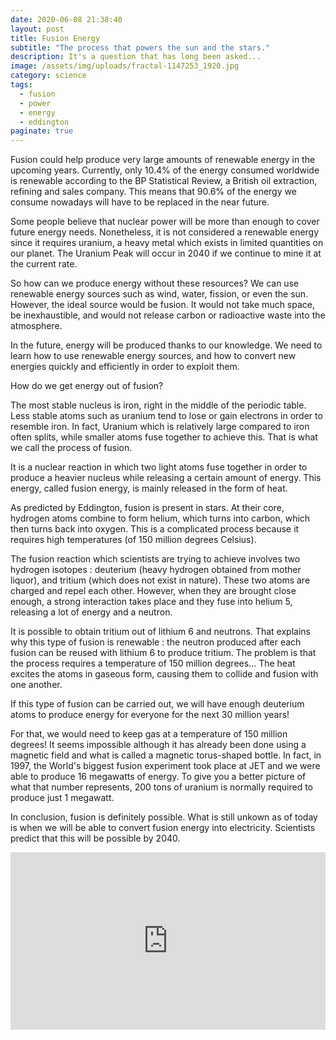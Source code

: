 ```yaml
---
date: 2020-06-08 21:38:40
layout: post
title: Fusion Energy
subtitle: "The process that powers the sun and the stars."
description: It's a question that has long been asked...
image: /assets/img/uploads/fractal-1147253_1920.jpg
category: science
tags:
  - fusion
  - power
  - energy
  - eddington
paginate: true
---
```


Fusion could help produce very large amounts of renewable energy in the upcoming years. Currently, only 10.4% of the energy consumed worldwide is renewable according to the BP Statistical Review, a British oil extraction, refining and sales company. This means that 90.6% of the energy we consume nowadays will have to be replaced in the near future. 

Some people believe that nuclear power will be more than enough to cover future energy needs. Nonetheless, it is not considered a renewable energy since it requires uranium, a heavy metal which exists in limited quantities on our planet. The Uranium Peak will occur in 2040 if we continue to mine it at the current rate.

So how can we produce energy without these resources? We can use renewable energy sources such as wind, water, fission, or even the sun. However, the ideal source would be fusion. It would not take much space, be inexhaustible, and would not release carbon or radioactive waste into the atmosphere.

In the future, energy will be produced thanks to our knowledge. We need to learn how to use renewable energy sources, and how to convert new energies quickly and efficiently in order to exploit them.

How do we get energy out of fusion?

The most stable nucleus is iron, right in the middle of the periodic table. Less stable atoms such as uranium tend to lose or gain electrons in order to resemble iron. In fact, Uranium which is relatively large compared to iron often splits, while smaller atoms fuse together to achieve this. That is what we call the process of fusion.

It is a nuclear reaction in which two light atoms fuse together in order to produce a heavier nucleus while releasing a certain amount of energy. This energy, called fusion energy, is mainly released in the form of heat.

As predicted by Eddington, fusion is present in stars. At their core, hydrogen atoms combine to form helium, which turns into carbon, which then turns back into oxygen. This is a complicated process because it requires high temperatures (of 150 million degrees Celsius).

The fusion reaction which scientists are trying to achieve involves two hydrogen isotopes : deuterium (heavy hydrogen obtained from mother liquor), and tritium (which does not exist in nature). These two atoms are charged and repel each other. However, when they are brought close enough, a strong interaction takes place and they fuse into helium 5, releasing a lot of energy and a neutron.

It is possible to obtain tritium out of lithium 6 and neutrons. That explains why this type of fusion is renewable : the neutron produced after each fusion can be reused with lithium 6 to produce tritium. The problem is that the process requires a temperature of 150 million degrees... The heat excites the atoms in gaseous form, causing them to collide and fusion with one another.

If this type of fusion can be carried out, we will have enough deuterium atoms to produce energy for everyone for the next 30 million years!

For that, we would need to keep gas at a temperature of 150 million degrees! It seems impossible although it has already been done using a magnetic field and what is called a magnetic torus-shaped bottle. In fact, in 1997, the World's biggest fusion experiment took place at JET and we were able to produce 16 megawatts of energy. To give you a better picture of what that number represents, 200 tons of uranium is normally required to produce just 1 megawatt.

In conclusion, fusion is definitely possible. What is still unkown as of today is when we will be able to convert fusion energy into electricity. Scientists predict that this will be possible by 2040.

<div style="max-width:854px"><div style="position:relative;height:0;padding-bottom:56.25%"><iframe src="https://embed.ted.com/talks/steven_cowley_fusion_is_energy_s_future" width="854" height="480" style="position:absolute;left:0;top:0;width:100%;height:100%" frameborder="0" scrolling="no" allowfullscreen></iframe></div></div>
